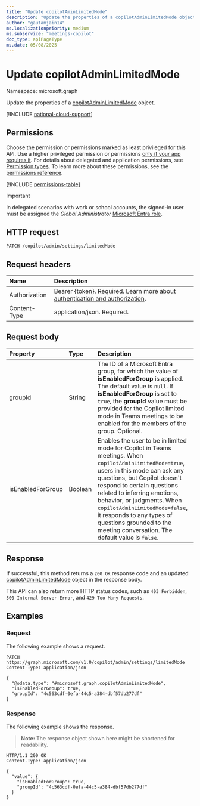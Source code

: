 ```yaml
---
title: "Update copilotAminLimitedMode"
description: "Update the properties of a copilotAdminLimitedMode object."
author: "gautamjain14"
ms.localizationpriority: medium
ms.subservice: "meetings-copilot"
doc_type: apiPageType
ms.date: 05/08/2025
---
```


# Update copilotAdminLimitedMode

Namespace: microsoft.graph

Update the properties of a [copilotAdminLimitedMode](../resources/copilotadminlimitedmode.md) object.

[!INCLUDE [national-cloud-support](../../includes/global-only.md)]

## Permissions

Choose the permission or permissions marked as least privileged for this API. Use a higher privileged permission or permissions [only if your app requires it](/graph/permissions-overview#best-practices-for-using-microsoft-graph-permissions). For details about delegated and application permissions, see [Permission types](/graph/permissions-overview#permission-types). To learn more about these permissions, see the [permissions reference](/graph/permissions-reference).

<!-- {
  "blockType": "permissions",
  "name": "copilotadminlimitedmode-update-permissions"
}
-->

<!-- { "blockType": "permissions", "name": "copilotadminlimitedmode_update" } -->
[!INCLUDE [permissions-table](../includes/permissions/copilotadminlimitedmode-update-permissions.md)]

> [!IMPORTANT]
> 
> In delegated scenarios with work or school accounts, the signed-in user must be assigned the *Global Administrator* [Microsoft Entra role](/entra/identity/role-based-access-control/permissions-reference?toc=%2Fgraph%2Ftoc.json).

## HTTP request

<!-- {
  "blockType": "ignored"
}
-->
``` http
PATCH /copilot/admin/settings/limitedMode
```

## Request headers

|Name|Description|
|:---|:---|
|Authorization|Bearer {token}. Required. Learn more about [authentication and authorization](/graph/auth/auth-concepts).|
|Content-Type|application/json. Required.|

## Request body

|Property|Type|Description|
|:---|:---|:---|
|groupId|String|The ID of a Microsoft Entra group, for which the value of **isEnabledForGroup** is applied. The default value is `null`. If **isEnabledForGroup** is set to `true`, the **groupId** value must be provided for the Copilot limited mode in Teams meetings to be enabled for the members of the group. Optional. |
|isEnabledForGroup|Boolean|Enables the user to be in limited mode for Copilot in Teams meetings. When `copilotAdminLimitedMode=true`, users in this mode can ask any questions, but Copilot doesn't respond to certain questions related to inferring emotions, behavior, or judgments. When `copilotAdminLimitedMode=false`, it responds to any types of questions grounded to the meeting conversation. The default value is `false`.|

## Response

If successful, this method returns a `200 OK` response code and an updated [copilotAdminLimitedMode](../resources/copilotadminlimitedmode.md) object in the response body.

This API can also return more HTTP status codes, such as `403 Forbidden`, `500 Internal Server Error`, and `429 Too Many Requests`.

## Examples

### Request

The following example shows a request.

<!-- {
  "blockType": "request",
  "name": "update_copilotadminlimitedmode"
}
-->
``` http
PATCH https://graph.microsoft.com/v1.0/copilot/admin/settings/limitedMode
Content-Type: application/json

{
  "@odata.type": "#microsoft.graph.copilotAdminLimitedMode",
  "isEnabledForGroup": true,
  "groupId": "4c563cdf-0efa-44c5-a384-dbf57db277df"
}
```

### Response

The following example shows the response.
>**Note:** The response object shown here might be shortened for readability.
<!-- {
  "blockType": "response",
  "truncated": true,
  "@odata.type": "microsoft.graph.copilotAdminLimitedMode"
}
-->
``` http
HTTP/1.1 200 OK
Content-Type: application/json

{
  "value": {
    "isEnabledForGroup": true,
    "groupId": "4c563cdf-0efa-44c5-a384-dbf57db277df"
  }
}
```

